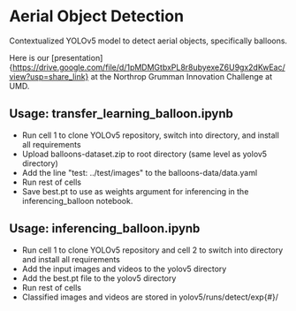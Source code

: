 # Aerial Object Detection

Contextualized YOLOv5 model to detect aerial objects, specifically balloons.

Here is our [presentation]{https://drive.google.com/file/d/1pMDMGtbxPL8r8ubyexeZ6U9gx2dKwEac/view?usp=share_link} at the Northrop Grumman Innovation Challenge at UMD.

## Usage: transfer_learning_balloon.ipynb
- Run cell 1 to clone YOLOv5 repository, switch into directory, and install all requirements
- Upload balloons-dataset.zip to root directory (same level as yolov5 directory)
- Add the line "test: ../test/images" to the balloons-data/data.yaml
- Run rest of cells
- Save best.pt to use as weights argument for inferencing in the inferencing_balloon notebook.

## Usage: inferencing_balloon.ipynb
- Run cell 1 to clone YOLOv5 repository and cell 2 to switch into directory and install all requirements
- Add the input images and videos to the yolov5 directory
- Add the best.pt file to the yolov5 directory
- Run rest of cells
- Classified images and videos are stored in yolov5/runs/detect/exp{#}/

